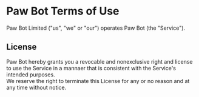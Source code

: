 # Paw Bot Terms of Use

Paw Bot Limited ("us", "we" or "our") operates Paw Bot (the "Service").  

## License

Paw Bot hereby grants you a revocable and nonexclusive right and license to use the Service in a mannaer that is consistent with the Service's intended purposes.  
We reserve the right to terminate this License for any or no reason and at any time without notice.  
